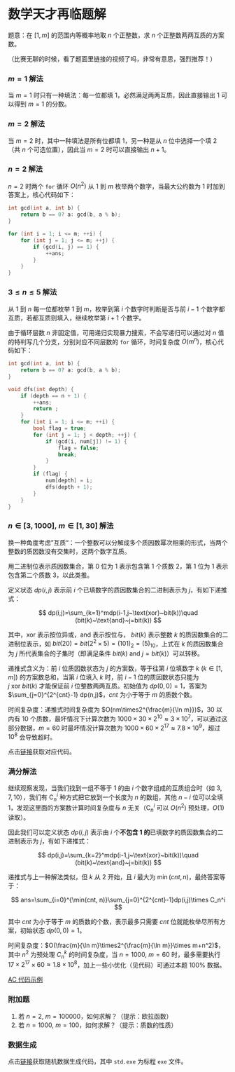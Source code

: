 # 数学天才再临题解

题意：在 $[1,m]$ 的范围内等概率地取 $n$ 个正整数，求 $n$ 个正整数两两互质的方案数。

（比赛无聊的时候，看了题面里链接的视频了吗，非常有意思，强烈推荐！）

### $m=1$ 解法

当 $m=1$ 时只有一种填法：每一位都填 $1$，必然满足两两互质，因此直接输出 $1$ 可以得到 $m=1$ 的分数。

### $m=2$ 解法

当 $m=2$ 时，其中一种填法是所有位都填 $1$，另一种是从 $n$ 位中选择一个填 $2$（共 $n$ 个可选位置），因此当 $m=2$ 时可以直接输出 $n+1$。

### $n=2$ 解法

$n=2$ 时两个 `for` 循环 $O(n^2)$ 从 $1$ 到 $m$ 枚举两个数字，当最大公约数为 $1$ 时加到答案上，核心代码如下：

```c
int gcd(int a, int b) {
    return b == 0? a: gcd(b, a % b);
}

for (int i = 1; i <= m; ++i) {
    for (int j = 1; j <= m; ++j) {
        if (gcd(i, j) == 1) {
            ++ans;
        }
    }
}
```

### $3\leq n\leq5$ 解法

从 $1$ 到 $n$ 每一位都枚举 $1$ 到 $m$，枚举到第 $i$ 个数字时判断是否与前 $i-1$ 个数字都互质，若都互质则填入，继续枚举第 $i+1$ 个数字。

由于循环层数 $n$ 非固定值，可用递归实现暴力搜索，不会写递归可以通过对 $n$ 值的特判写几个分支，分别对应不同层数的 `for` 循环，时间复杂度 $O(m^n)$，核心代码如下：

```c
int gcd(int a, int b) {
    return b == 0? a: gcd(b, a % b);
}

void dfs(int depth) {
    if (depth == n + 1) {
        ++ans;
        return ;
    }
    for (int i = 1; i <= m; ++i) {
        bool flag = true;
        for (int j = 1; j < depth; ++j) {
            if (gcd(i, num[j]) != 1) {
                flag = false;
                break;
            }
        }
        if (flag) {
            num[depth] = i;
            dfs(depth + 1);
        }
    }
}
```

### $n\in[3,1000],~m\in[1,30]$ 解法

换一种角度考虑”互质“：一个整数可以分解成多个质因数幂次相乘的形式，当两个整数的质因数没有交集时，这两个数字互质。

用二进制位表示质因数集合，第 $0$ 位为 $1$ 表示包含第 $1$ 个质数 $2$，第 $1$ 位为 $1$ 表示包含第二个质数 $3$，以此类推。

定义状态 $dp(i,j)$ 表示前 $i$ 个已填数字的质因数集合的二进制表示为 $j$，有如下递推式：

$$
dp(i,j)=\sum_{k=1}^mdp(i-1,j~\text{xor}~bit(k))\quad (bit(k)~\text{and}~j=bit(k))
$$

其中，$\text{xor}$ 表示按位异或，$\text{and}$ 表示按位与， $bit(k)$ 表示整数 $k$ 的质因数集合的二进制位表示，如 $bit(20)=bit(2^2\times5)=(101)_{2}=(5)_{10}$，上式在 $k$ 的质因数集合为 $j$ 所代表集合的子集时（即满足条件 $bit(k)~\text{and}~j=bit(k)$）可以转移。

递推式含义为：前 $i$ 位质因数状态为 $j$ 的方案数，等于往第 $i$ 位填数字 $k~(k\in[1,m])$ 的方案数总和，当第 $i$ 位填入 $k$ 时，前 $i-1$ 位的质因数状态只能为 $j~\text{xor}~bit(k)$ 才能保证前 $i$ 位整数两两互质。初始值为 $dp(0,0)=1$，答案为 $\sum_{j=0}^{2^{cnt}-1} dp(n,j)$，$cnt$ 为小于等于 $m$ 的质数个数。

时间复杂度：递推式时间复杂度为 $O(nm\times2^{\frac{m}{\ln m}})$，$30$ 以内有 $10$ 个质数，最坏情况下计算次数为 $1000\times30\times2^{10}\approx3\times10^7$，可以通过这部分数据，$m=60$ 时最坏情况计算次数为 $1000\times60\times2^{17}\approx7.8\times10^9$，超过 $10^8$ 会导致超时。

点击[链接](https://github.com/ExRoc/CCNU-HelloWorld/blob/master/2023%E8%93%9D%E6%A1%A5%E6%9D%AF%E9%80%89%E6%8B%94%E8%B5%9B/F.%E6%95%B0%E5%AD%A6%E5%A4%A9%E6%89%8D%E5%86%8D%E4%B8%B4/sample_code.c)获取对应代码。

### 满分解法

继续观察发现，当我们找到一组不等于 $1$ 的由 $i$ 个数字组成的互质组合时（如 $3, 7, 10$），我们有 $\text{C}_n^i$ 种方式把它放到一个长度为 $n$ 的数组，其他 $n-i$ 位可以全填 $1$，发现这里面的方案数计算时间复杂度与 $n$ 无关（$\text{C}_n^i$ 可以 $O(n^2)$ 预处理，$O(1)$ 读取）。

因此我们可以定义状态 $dp(i,j)$ 表示由 $i$ 个**不包含 $1$ 的**已填数字的质因数集合的二进制表示为 $j$，有如下递推式：

$$
dp(i,j)=\sum_{k=2}^mdp(i-1,j~\text{xor}~bit(k))\quad (bit(k)~\text{and}~j=bit(k))
$$

递推式与上一种解法类似，但 $k$ 从 $2$ 开始，且 $i$ 最大为 $\min(cnt, n)$，最终答案等于：

$$
ans=\sum_{i=0}^{\min(cnt, n)}\sum_{j=0}^{2^{cnt}-1}dp(i,j)\times C_n^i
$$

其中 $cnt$ 为小于等于 $m$ 的质数的个数，表示最多只需要 $cnt$ 位就能枚举尽所有方案，初始状态 $dp(0,0)=1$。

时间复杂度：$O(\frac{m}{\ln m}\times2^{\frac{m}{\ln m}}\times m+n^2)$，其中 $n^2$ 为预处理 $C_n^k$ 的时间复杂度，当 $n=1000,~m=60$ 时，最多需要执行 $17\times2^{17}\times60\approx1.8\times10^8$，加上一些小优化（见代码）可通过本题 100% 数据。

[AC 代码示例](https://github.com/ExRoc/CCNU-HelloWorld/blob/master/2023%E8%93%9D%E6%A1%A5%E6%9D%AF%E9%80%89%E6%8B%94%E8%B5%9B/F.%E6%95%B0%E5%AD%A6%E5%A4%A9%E6%89%8D%E5%86%8D%E4%B8%B4/std.c)

### 附加题

1. 若 $n=2,~m=100000$，如何求解？（提示：欧拉函数）
2. 若 $n=1000,~m=100$，如何求解？（提示：质数的性质）

### 数据生成

点击[链接](https://github.com/ExRoc/CCNU-HelloWorld/blob/master/2023%E8%93%9D%E6%A1%A5%E6%9D%AF%E9%80%89%E6%8B%94%E8%B5%9B/F.%E6%95%B0%E5%AD%A6%E5%A4%A9%E6%89%8D%E5%86%8D%E4%B8%B4/data.cpp)获取随机数据生成代码，其中 `std.exe` 为标程 `exe` 文件。

